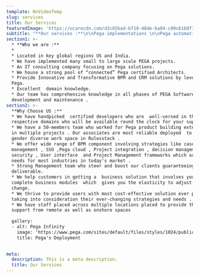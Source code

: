 ```yaml
---
template: NoVideoTemp
slug: services
title: Our Services
featuredImage: 'https://ucarecdn.com/d3c65bad-b719-48de-ba84-c09c61b9f3b8/'
subtitle: "**Our services :**\n\nPega implementations \n\nPega automation \r\n\nCase Management"
section1: >-
  * **Who we are :**
  *
  * Located in key global regions US and India.
  * We have implemented many small to large scale PEGA projects.
  * An IT consulting company focusing on Pega solutions.
  * We house a strong pool of “connected” Pega certified Architects.
  * Provide Innovative and Transformative BPM and CRM solutions by leveraging
  Pega.
  * Excellent  domain knowledge.
  * Our team has comprehensive knowledge in all phases of PEGA Software
  development and maintenance .
section2: >-
  **Why Choose US :**
  * We have handpicked  certified developers who are  well-versed in their
  respective domains who will be available round the clock for your support . 
  * We have a 50-members team who worked for Pega product building extensively
  in multiple projects . Our associates are most reliable deployed  to provide a
  gender diverse work space in Rulesstack . 
  * We offer wide range of BPM component involving strategies like case
  management , SSO ,Pega cloud , Project integration , decision management ,
  security , User interface  and Project Management frameworks which are basic
  needs for most industries in today's market . 
  * Strong Management team who steer and boost our clients guaranteeing value
  deliverable.
  * We help customers in getting a  business solution that involves your
  complete business modules  which  gives you the elasticity to adjust  and
  change.
  * We thrive to provide users with most cost-effective solution ever possible
  taking into consideration their ever-changing strategies and needs .
  * We have staff placed across multiple locations placed to provide their
  support from remote as well as onshore spaces 
  
  gallery:
  - alt: Pega Infinity
    image: 'https://www.pega.com/sites/default/files/styles/1024/public/media/images/2020-04/pega-deliver-.jpg?itok=rv2TwrQC'
    title: Pega's Deployment
 

meta:
  description: This is a meta description.
  title: Our Services
---
```







